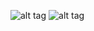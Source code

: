 ![alt tag](https://github.com/mrgloom/char-sequence-recognition-example/blob/master/captcha-recognition/custom-captcha/infinite_generator/generated_samples.png)
![alt tag](https://github.com/mrgloom/char-sequence-recognition-example/blob/master/captcha-recognition/custom-captcha/infinite_generator/model.png)
